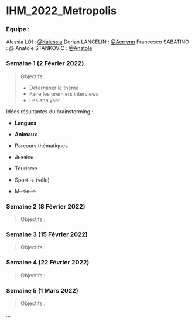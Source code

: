 # IHM_2022_Metropolis



### Equipe :

Alessia LOI : [@Kalessia](https://github.com/Kalessia)
Dorian LANCELIN : [@Aerrynn](https://github.com/aerrynn)
Francesco SABATINO : @
Anatole STANKOVIC : [@Anatole](https://github.com/anatole17)



### Semaine 1 (2 Février 2022)

> Objectifs :
>
> - Déterminer le thème
> - Faire les premiers interviews
> - Les analyser



Idées résultantes du brainstorming :

- **Langues**

- **Animaux**
- ~~Parcours thématiques~~
- ~~Jussieu~~
- ~~Tourisme~~
- ~~Sport~~ -> (~~vélo~~)
- ~~Musique~~



### Semaine 2 (8 Février 2022)

> Objectifs :

### Semaine 3 (15 Février 2022)

> Objectifs :

### Semaine 4 (22 Février 2022)

> Objectifs :

### Semaine 5 (1 Mars 2022)

> Objectifs :

...
